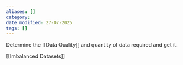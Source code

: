 ```yaml
---
aliases: []
category:
date modified: 27-07-2025
tags: []
---
```

Determine the [[Data Quality]] and quantity of data required and get it.

[[Imbalanced Datasets]]
